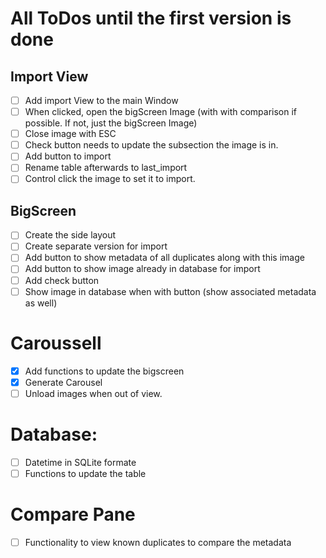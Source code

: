 # All ToDos until the first version is done

## Import View
- [ ] Add import View to the main Window
- [ ] When clicked, open the bigScreen Image (with with comparison if possible. If not, just the bigScreen Image)
- [ ] Close image with ESC
- [ ] Check button needs to update the subsection the image is in.
- [ ] Add button to import
- [ ] Rename table afterwards to last_import
- [ ] Control click the image to set it to import.

## BigScreen
- [ ] Create the side layout
- [ ] Create separate version for import
- [ ] Add button to show metadata of all duplicates along with this image
- [ ] Add button to show image already in database for import
- [ ] Add check button 
- [ ] Show image in database when with button (show associated metadata as well)

# Caroussell
- [X] Add functions to update the bigscreen
- [X] Generate Carousel
- [ ] Unload images when out of view.

# Database:
- [ ] Datetime in SQLite formate
- [ ] Functions to update the table

# Compare Pane
- [ ] Functionality to view known duplicates to compare the metadata
